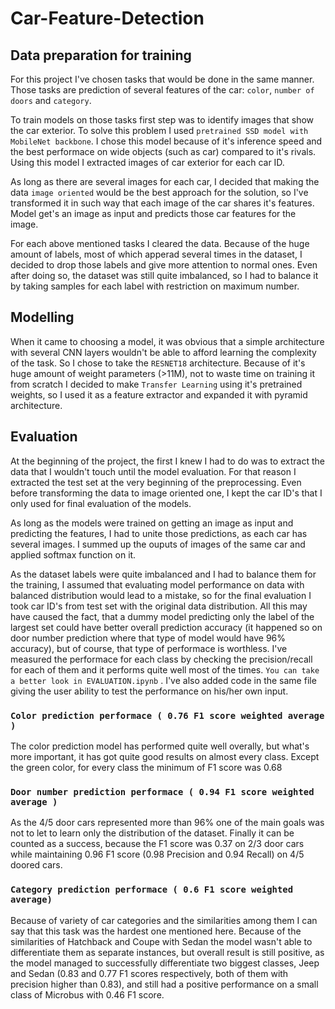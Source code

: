 # Car-Feature-Detection
## Data preparation for training
For this project I've chosen tasks that would be done in the same manner. Those tasks are prediction of several features of the car: `color`, `number of doors` and `category`.

To train models on those tasks first step was to identify images that show the car exterior. To solve this problem I used `pretrained SSD model with MobileNet backbone`. I chose this model because of it's inference speed and the best performace on wide objects (such as car) compared to it's rivals. Using this model I extracted images of car exterior for each car ID.

As long as there are several images for each car, I decided that making the data `image oriented` would be the best approach for the solution, so I've transformed it in such way that each image of the car shares it's features. Model get's an image as input and predicts those car features for the image.

For each above mentioned tasks I cleared the data. Because of the huge amount of labels, most of which apperad several times in the dataset, I decided to drop those labels and give more attention to normal ones. Even after doing so, the dataset was still quite imbalanced, so I had to balance it by taking samples for each label with restriction on maximum number.

## Modelling
When it came to choosing a model, it was obvious that a simple architecture with several CNN layers wouldn't be able to afford learning the complexity of the task. So I chose to take the `RESNET18` architecture. Because of it's huge amount of weight parameters (>11M), not to waste time on training it from scratch I decided to make `Transfer Learning` using it's pretrained weights, so I used it as a feature extractor and expanded it with pyramid architecture.

## Evaluation
At the beginning of the project, the first I knew I had to do was to extract the data that I wouldn't touch until the model evaluation. For that reason I extracted the test set at the very beginning of the preprocessing. Even before transforming the data to image oriented one, I kept the car ID's that I only used for final evaluation of the models.

As long as the models were trained on getting an image as input and predicting the features, I had to unite those predictions, as each car has several images. I summed up the ouputs of images of the same car and applied softmax function on it.

As the dataset labels were quite imbalanced and I had to balance them for the training, I assumed that evaluating model performance on data with balanced distribution would lead to a mistake, so for the final evaluation I took car ID's from test set with the original data distribution. All this may have caused the fact, that a dummy model predicting only the label of the largest set could have better overall prediction accuracy (it happened so on door number prediction where that type of model would have 96% accuracy), but of course, that type of performace is worthless. I've measured the performace for each class by checking the precision/recall for each of them and it performs quite well most of the times. `You can take a better look in EVALUATION.ipynb` . I've also added code in the same file giving the user ability to test the performance on his/her own input.

### `Color prediction performace ( 0.76 F1 score weighted average )`
The color prediction model has performed quite well overally, but what's more important, it has got quite good results on almost every class. Except the green color, for every class the minimum of F1 score was 0.68

### `Door number prediction performace ( 0.94 F1 score weighted average )`
As the 4/5 door cars represented more than 96% one of the main goals was not to let to learn only the distribution of the dataset. Finally it can be counted as a success, because the F1 score was 0.37 on 2/3 door cars while maintaining 0.96 F1 score (0.98 Precision and 0.94 Recall) on 4/5 doored cars.

### `Category prediction performace ( 0.6 F1 score weighted average)`
Because of variety of car categories and the similarities among them I can say that this task was the hardest one mentioned here. Because of the similarities of Hatchback and Coupe with Sedan the model wasn't able to differentiate them as separate instances, but overall result is still positive, as the model managed to successfully differentiate two biggest classes, Jeep and Sedan (0.83 and 0.77 F1 scores respectively, both of them with precision higher than 0.83), and still had a positive performance on a small class of Microbus with 0.46 F1 score. 